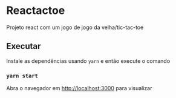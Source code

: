 # Reactactoe

Projeto react com um jogo de jogo da velha/tic-tac-toe 
## Executar
Instale as dependências usando `yarn` e então execute o comando
### `yarn start`
Abra o navegador em [http://localhost:3000](http://localhost:3000) para visualizar